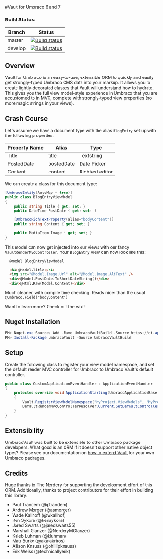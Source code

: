 #Vault for Umbraco 6 and 7

### Build Status:

| Branch | Status |
| ------ | ------ |
| master | [![Build status](https://ci.appveyor.com/api/projects/status/4lmny3neenc4hibj?svg=true)](https://ci.appveyor.com/project/TheNerdery/umbracovault) |
| develop | [![Build status](https://ci.appveyor.com/api/projects/status/4lmny3neenc4hibj/branch/develop?svg=true)](https://ci.appveyor.com/project/TheNerdery/umbracovault/branch/develop) |

## Overview
Vault for Umbraco is an easy-to-use, extensible ORM to quickly and easily get strongly-typed Umbraco CMS data into your
 markup.  It allows you to create lightly-decorated classes that Vault will understand how to hydrate. This gives you
 the full view model-style experience in Umbraco that you are accustomed to in MVC, complete with strongly-typed view
 properties (no more magic strings in your views).

## Crash Course

Let's assume we have a document type with the alias `BlogEntry` set up with the following properties:

Property Name | Alias | Type
--- | --- | ---
Title | title | Textstring
PostedDate | postedDate | Date Picker
Content | content | Richtext editor

We can create a class for this document type:

```csharp
[UmbracoEntity(AutoMap = true)]
public class BlogEntryViewModel
{
	public string Title { get; set; }
	public DateTime PostDate { get; set; }

	[UmbracoRichTextProperty(alias="bodyContent")]
	public string Content { get; set; }
	
	public MediaItem Image { get; set; }	
}
```

This model can now get injected into our views with our fancy `VaultRenderMvcController`. Your `BlogEntry` view  can now look like this:


```html
  @model BlogEntryViewModel

  <h1>@Model.Title</h1>
  <img src="@Model.Image.Url" alt="@Model.Image.AltText" />
  <div>@Model.PostDate.ToShortDateString()</div>
  <div>@Html.Raw(Model.Content)</div>	

```

Much cleaner, with compile time checking. Reads nicer than the usual `@Umbraco.Field("bodyContent")`

Want to learn more? Check out the wiki!

## Nuget Installation

```PowerShell
PM> Nuget.exe Sources Add -Name UmbracoVaultBuild -Source https://ci.appveyor.com/nuget/umbracovault-5m6ate96gcwx -UserName <appveyoremail> -Password <appveyorpassword>
PM> Install-Package UmbracoVault -Source UmbracoVaultBuild
```

## Setup

Create the following class to register your view model namespace, and set the default render MVC controller for Umbraco to Umbraco Vault's default controller.

```csharp
public class CustomApplicationEventHandler : ApplicationEventHandler
{
    protected override void ApplicationStarting(UmbracoApplicationBase umbracoApplication, ApplicationContext applicationContext)
    {
        Vault.RegisterViewModelNamespace("MyProject.ViewModels", "MyProject");
        DefaultRenderMvcControllerResolver.Current.SetDefaultControllerType(typeof(VaultRenderMvcController));
    }
}
```

## Extensibility

UmbracoVault was built to be extensible to other Umbraco package developers. What good is an ORM if it doesn't support
 other native object types? Please see our documentation on 
 [how to extend Vault](https://github.com/kensykora/UmbracoVault/wiki/Extending-Vault) for your own Umbraco packages.

## Credits

Huge thanks to The Nerdery for supporting the development effort of this ORM. Additionally, thanks to project
contributors for their effort in building this library:

 * Paul Trandem (@ptrandem)
 * Andrew Morger (@asmorger)
 * Wade Kallhoff (@wkallhof)
 * Ken Sykora (@kensykora)
 * Jared Swarts (@jaredswarts55)
 * Marshall Glanzer (@NerderyMGlanzer)
 * Kaleb Luhman (@kluhman)
 * Matt Burke (@akatakritos)
 * Allison Knauss (@phillipknauss)
 * Erik Weiss (@technicallyerik)
